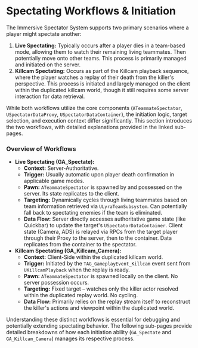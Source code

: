 # Spectating Workflows & Initiation

The Immersive Spectator System supports two primary scenarios where a player might spectate another:

1. **Live Spectating:** Typically occurs after a player dies in a team-based mode, allowing them to watch their remaining living teammates. Then potentially move onto other teams. This process is primarily managed and initiated on the server.
2. **Killcam Spectating:** Occurs as part of the Killcam playback sequence, where the player watches a replay of their death from the killer's perspective. This process is initiated and largely managed on the client within the duplicated killcam world, though it still requires some server interaction for data retrieval.

While both workflows utilize the core components (`ATeammateSpectator`, `USpectatorDataProxy`, `USpectatorDataContainer`), the initiation logic, target selection, and execution context differ significantly. This section introduces the two workflows, with detailed explanations provided in the linked sub-pages.

### Overview of Workflows

* **Live Spectating (GA\_Spectate):**
  * **Context:** Server-Authoritative.
  * **Trigger:** Usually automatic upon player death confirmation in applicable game modes.
  * **Pawn:** `ATeammateSpectator` is spawned by and possessed on the server. Its state replicates to the client.
  * **Targeting:** Dynamically cycles through living teammates based on team information retrieved via `ULyraTeamSubsystem`. Can potentially fall back to spectating enemies if the team is eliminated.
  * **Data Flow:** Server directly accesses authoritative game state (like Quickbar) to update the target's `USpectatorDataContainer`. Client state (Camera, ADS) is relayed via RPCs from the target player through their Proxy to the server, then to the container. Data replicates from the container to the spectator.
* **Killcam Spectating (GA\_Killcam\_Camera):**
  * **Context:** Client-Side within the duplicated killcam world.
  * **Trigger:** Initiated by the `TAG_GameplayEvent_Killcam` event sent from `UKillcamPlayback` when the replay is ready.
  * **Pawn:** `ATeammateSpectator` is spawned locally on the client. No server possession occurs.
  * **Targeting:** Fixed target – watches only the killer actor resolved within the duplicated replay world. No cycling.
  * **Data Flow:** Primarily relies on the replay stream itself to reconstruct the killer's actions and viewpoint within the duplicated world.

Understanding these distinct workflows is essential for debugging and potentially extending spectating behavior. The following sub-pages provide detailed breakdowns of how each initiation ability (`GA_Spectate` and `GA_Killcam_Camera`) manages its respective process.
